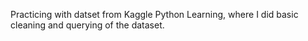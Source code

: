 Practicing with datset from Kaggle
Python Learning, where I did basic cleaning and querying of the dataset.
